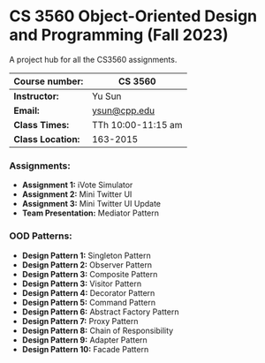 # CS 3560 Object-Oriented Design and Programming (Fall 2023)
A project hub for all the CS3560 assignments.

|**Course number:** | CS 3560                      |
|-------------------|------------------------------|
|**Instructor:**    | Yu Sun                       |
|**Email:**         | ysun@cpp.edu                 |
|**Class Times:**   | TTh 10:00-11:15 am           |
|**Class Location:**| 163-2015                     |

### Assignments:

  * **Assignment 1:** iVote Simulator
  * **Assignment 2:** Mini Twitter UI
  * **Assignment 3:** Mini Twitter UI Update
  * **Team Presentation:** Mediator Pattern

### OOD Patterns:

  * **Design Pattern 1:** Singleton Pattern
  * **Design Pattern 2:** Observer Pattern
  * **Design Pattern 3:** Composite Pattern
  * **Design Pattern 3:** Visitor Pattern
  * **Design Pattern 4:** Decorator Pattern
  * **Design Pattern 5:** Command Pattern
  * **Design Pattern 6:** Abstract Factory Pattern
  * **Design Pattern 7:** Proxy Pattern
  * **Design Pattern 8:** Chain of Responsibility
  * **Design Pattern 9:** Adapter Pattern
  * **Design Pattern 10:** Facade Pattern